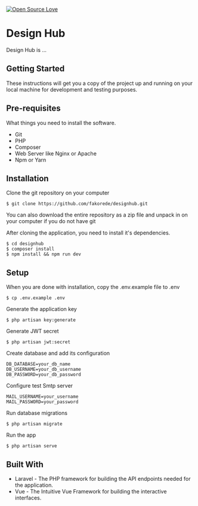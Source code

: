 [![Open Source Love](https://badges.frapsoft.com/os/v1/open-source.svg?v=103)](https://github.com/ellerbrock/open-source-badges/)

# Design Hub

Design Hub is ...

## Getting Started

These instructions will get you a copy of the project up and running on your local machine for development and testing purposes.

## Pre-requisites

What things you need to install the software.

-   Git
-   PHP
-   Composer
-   Web Server like Nginx or Apache
-   Npm or Yarn

## Installation

Clone the git repository on your computer

```
$ git clone https://github.com/fakorede/designhub.git
```

You can also download the entire repository as a zip file and unpack in on your computer if you do not have git

After cloning the application, you need to install it's dependencies.

```
$ cd designhub
$ composer install
$ npm install && npm run dev
```

## Setup

When you are done with installation, copy the .env.example file to .env

```
$ cp .env.example .env
```

Generate the application key

```
$ php artisan key:generate
```

Generate JWT secret

```
$ php artisan jwt:secret
```

Create database and add its configuration

```
DB_DATABASE=your_db_name
DB_USERNAME=your_db_username
DB_PASSWORD=your_db_password
```

Configure test Smtp server

```
MAIL_USERNAME=your_username
MAIL_PASSWORD=your_password
```

Run database migrations

```
$ php artisan migrate
```

Run the app

```
$ php artisan serve
```

## Built With

-   Laravel - The PHP framework for building the API endpoints needed for the application.
-   Vue - The Intuitive Vue Framework for building the interactive interfaces.